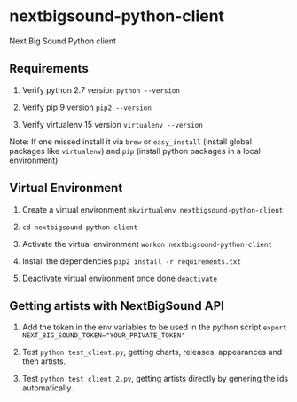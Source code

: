# nextbigsound-python-client
Next Big Sound Python client

## Requirements

1. Verify python 2.7 version `python --version`

2. Verify pip 9 version `pip2 --version`

3. Verify virtualenv 15 version `virtualenv --version`

Note: If one missed install it via `brew` or `easy_install` (install global packages like `virtualenv`) and `pip` (install python packages in a local environment)

## Virtual Environment

1. Create a virtual environment `mkvirtualenv nextbigsound-python-client`

2. `cd nextbigsound-python-client`

3. Activate the virtual environment `workon nextbigsound-python-client`

4. Install the dependencies `pip2 install -r requirements.txt`

5. Deactivate virtual environment once done `deactivate`

## Getting artists with NextBigSound API

1. Add the token in the env variables to be used in the python script `export NEXT_BIG_SOUND_TOKEN="YOUR_PRIVATE_TOKEN"`

2. Test `python test_client.py`, getting charts, releases, appearances and then artists.

3. Test `python test_client_2.py`, getting artists directly by genering the ids automatically.
